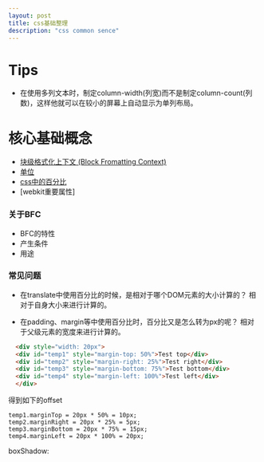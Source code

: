 ```yaml
---
layout: post
title: css基础整理
description: "css common sence"
---
```

# Tips

* 在使用多列文本时，制定column-width(列宽)而不是制定column-count(列数)，这样他就可以在较小的屏幕上自动显示为单列布局。

# 核心基础概念
* [块级格式化上下文 (Block Fromatting Context)](http://www.ido321.com/1642.html)
* [单位](http://www.ido321.com/1301.html)
* [css中的百分比](http://www.ido321.com/1301.html)
* [webkit重要属性]


### 关于BFC
* BFC的特性
* 产生条件
* 用途

### 常见问题
* 在translate中使用百分比的时候，是相对于哪个DOM元素的大小计算的？
    相对于自身大小来进行计算的。

* 在padding、margin等中使用百分比时，百分比又是怎么转为px的呢？
    相对于父级元素的宽度来进行计算的。

```html
  <div style="width: 20px">
  <div id="temp1" style="margin-top: 50%">Test top</div>
  <div id="temp2" style="margin-right: 25%">Test right</div>
  <div id="temp3" style="margin-bottom: 75%">Test bottom</div>
  <div id="temp4" style="margin-left: 100%">Test left</div>
  </div>
```

  得到如下的offset

```
temp1.marginTop = 20px * 50% = 10px;
temp2.marginRight = 20px * 25% = 5px;
temp3.marginBottom = 20px * 75% = 15px;
temp4.marginLeft = 20px * 100% = 20px;

```

boxShadow:
